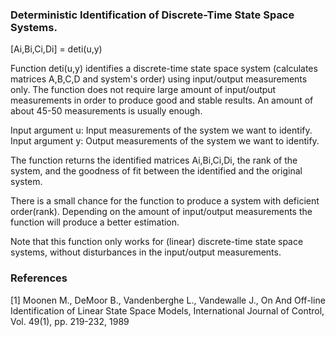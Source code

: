 ### Deterministic Identification of Discrete-Time State Space Systems.

[Ai,Bi,Ci,Di] = deti(u,y)  

Function deti(u,y) identifies a discrete-time state space system (calculates matrices A,B,C,D and system's order) using input/output measurements only. The function does not require large amount of input/output measurements in order to produce good and stable results. An amount of about 45-50 measurements is usually enough.

Input argument u: Input measurements of the system we want to identify.       
Input argument y: Output measurements of the system we want to identify.        

The function returns the identified matrices Ai,Bi,Ci,Di, the rank of the system, and the goodness of fit between the identified and the original system.

There is a small chance for the function to produce a system with deficient order(rank). Depending on the amount of input/output measurements the function will produce a better estimation.

Note that this function only works for (linear) discrete-time state space systems, without disturbances in the input/output measurements.

### References

[1] Moonen M., DeMoor B., Vandenberghe L., Vandewalle J., On And Off-line
Identification of Linear State Space Models, International Journal of Control,
Vol. 49(1), pp. 219-232, 1989
